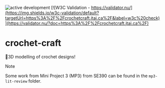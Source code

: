 ![active development](https://img.shields.io/badge/active%20dev-yes-brightgreen.svg)
[![W3C Validation - https://validator.nu/](https://img.shields.io/w3c-validation/default?targetUrl=https%3A%2F%2Fcrochetcraft.jtai.ca%2F&label=w3c%20check)](https://validator.nu/?doc=https%3A%2F%2Fcrochetcraft.jtai.ca%2F)
# crochet-craft
🧶3D modelling of crochet designs!

> [!NOTE]
> Some work from Mini Project 3 (MP3) from SE390 can be found in the `mp3-lit-review` folder. 

